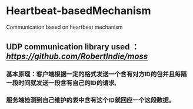 # Heartbeat-basedMechanism
Communication based on heartbeat mechanism

## UDP communication library used ：***https://github.com/RobertIndie/moss***

### 基本原理：客户端根据一定的格式发送一个含有对方ID的包并且每隔一段时间就发送一段含有自己的ID的请求,
### 服务端检测到自己维护的表中含有这个ID就回应一个这段数据。
